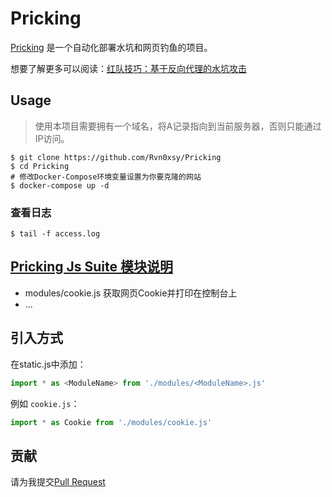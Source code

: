 # Pricking

[Pricking](https://github.com/Rvn0xsy/Pricking) 是一个自动化部署水坑和网页钓鱼的项目。

想要了解更多可以阅读：[红队技巧：基于反向代理的水坑攻击](https://payloads.online/archivers/2021-02-16/1)

## Usage

> 使用本项目需要拥有一个域名，将A记录指向到当前服务器，否则只能通过IP访问。

```
$ git clone https://github.com/Rvn0xsy/Pricking
$ cd Pricking
# 修改Docker-Compose环境变量设置为你要克隆的网站
$ docker-compose up -d
```

### 查看日志

```
$ tail -f access.log
```

## [Pricking Js Suite 模块说明](./static/)

- modules/cookie.js 获取网页Cookie并打印在控制台上
- ...

## 引入方式

在static.js中添加：

```js
import * as <ModuleName> from './modules/<ModuleName>.js'
```

例如 `cookie.js`：

```js
import * as Cookie from './modules/cookie.js'
```

## 贡献

请为我提交[Pull Request](https://github.com/Rvn0xsy/Pricking/pulls)

